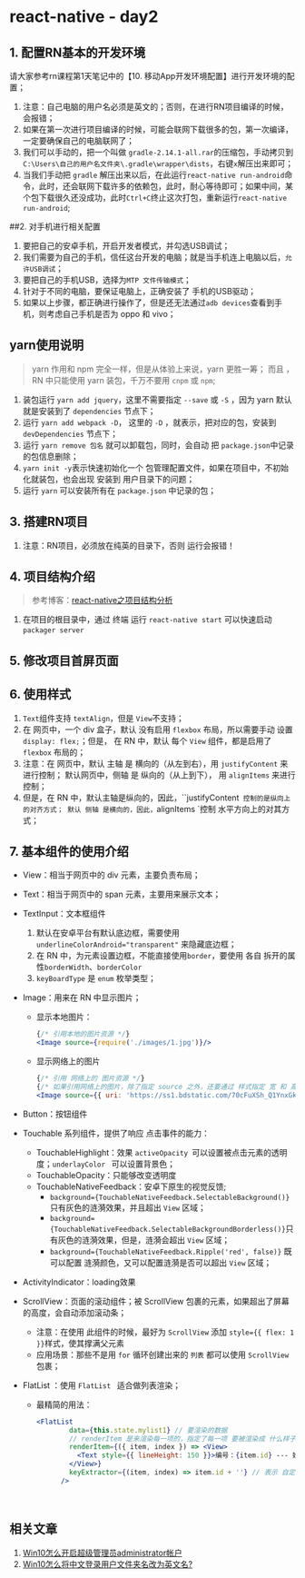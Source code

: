 # react-native - day2



## 1. 配置RN基本的开发环境

请大家参考rn课程第1天笔记中的【10. 移动App开发环境配置】进行开发环境的配置；

1. 注意：自己电脑的用户名必须是英文的；否则，在进行RN项目编译的时候，会报错；
2. 如果在第一次进行项目编译的时候，可能会联网下载很多的包，第一次编译，一定要确保自己的电脑联网了；
3. 我们可以手动的，把一个叫做 `gradle-2.14.1-all.rar`的压缩包，手动拷贝到`C:\Users\自己的用户名文件夹\.gradle\wrapper\dists`，右键`x`解压出来即可；
4. 当我们手动把 `gradle` 解压出来以后，在此运行`react-native run-android`命令，此时，还会联网下载许多的依赖包，此时，耐心等待即可；如果中间，某个包下载很久还没成功，此时`Ctrl+C`终止这次打包，重新运行`react-native run-android`;



##2. 对手机进行相关配置

1. 要把自己的安卓手机，开启开发者模式，并勾选USB调试；
2. 我们需要为自己的手机，信任这台开发的电脑；就是当手机连上电脑以后，`允许USB调试`；
3. 要把自己的手机USB，选择为`MTP 文件传输模式`；
4. 针对于不同的电脑，要保证电脑上，正确安装了 手机的USB驱动；
5. 如果以上步骤，都正确进行操作了，但是还无法通过`adb devices`查看到手机，则考虑自己手机是否为 oppo 和 vivo；




## yarn使用说明

> yarn 作用和 npm 完全一样，但是从体验上来说，yarn 更胜一筹； 而且 ， RN 中只能使用 yarn 装包，千万不要用 `cnpm` 或 `npm`;

1. 装包运行 `yarn add jquery`，这里不需要指定 `--save` 或 `-S` ，因为 yarn 默认就是安装到了 `dependencies` 节点下；
2. 运行 `yarn add webpack -D`， 这里的 `-D` ，就表示，把对应的包，安装到 `devDependencies` 节点下；
3. 运行 `yarn remove 包名` 就可以卸载包，同时，会自动 把 `package.json`中记录的包信息删除；
4. `yarn init -y`表示快速初始化一个 包管理配置文件，如果在项目中，不初始化就装包，也会出现 安装到 用户目录下的问题；
5. 运行 `yarn` 可以安装所有在 `package.json` 中记录的包；




## 3. 搭建RN项目

1. 注意：RN项目，必须放在纯英的目录下，否则 运行会报错！






## 4. 项目结构介绍

> 参考博客：[react-native之项目结构分析](http://blog.csdn.net/dachaoxuexi/article/details/78676291)

1. 在项目的根目录中，通过 终端 运行 `react-native start` 可以快速启动 `packager server`



## 5. 修改项目首屏页面



## 6. 使用样式

1. `Text`组件支持 `textAlign`，但是 `View`不支持；
2. 在 网页中，一个 div 盒子，默认 没有启用 `flexbox` 布局，所以需要手动 设置 `display: flex;`；但是， 在 RN 中，默认 每个 `View` 组件，都是启用了 `flexbox` 布局的；
3. 注意：在 网页中，默认 主轴 是 横向的（从左到右），用 `justifyContent` 来进行控制； 默认网页中，侧轴 是 纵向的（从上到下）， 用 `alignItems` 来进行控制；
4. 但是，在 RN 中，默认主轴是纵向的，因此，``justifyContent` 控制的是纵向上的对齐方式； 默认 侧轴 是横向的，因此，`alignItems `控制 水平方向上的对其方式；




## 7. 基本组件的使用介绍

- View：相当于网页中的 div 元素，主要负责布局；

- Text：相当于网页中的 span 元素，主要用来展示文本；

- TextInput：文本框组件

  1. 默认在安卓平台有默认底边框，需要使用`underlineColorAndroid="transparent"` 来隐藏底边框；
  2. 在 RN 中，为元素设置边框，不能直接使用`border`，要使用 各自 拆开的属性`borderWidth`、`borderColor`
  3. `keyBoardType` 是 `enum` 枚举类型；

- Image：用来在 RN 中显示图片；

  - 显示本地图片：

    ```jsx
    {/* 引用本地的图片资源 */}
    <Image source={require('./images/1.jpg')}/>
    ```

  - 显示网络上的图片

    ```jsx
    {/* 引用 网络上的 图片资源 */}
    {/* 如果引用网络上的图片，除了指定 source 之外，还要通过 样式指定 宽 和 高 */}
    <Image source={{ uri: 'https://ss1.bdstatic.com/70cFuXSh_Q1YnxGkpoWK1HF6hhy/it/u=3878847766,3988120331&fm=200&gp=0.jpg' }} style={{ width: 150, height: 150 }} />
    ```

- Button：按钮组件

- Touchable 系列组件，提供了响应 点击事件的能力：

  - TouchableHighlight：效果 `activeOpacity `可以设置被点击元素的透明度；`underlayColor ` 可以设置背景色；
  - TouchableOpacity：只能够改变透明度
  - TouchableNativeFeedback：安卓下原生的视觉反馈;
    - `background={TouchableNativeFeedback.SelectableBackground()}` 只有灰色的涟漪效果，并且超出 `View` 区域；
    - `background={TouchableNativeFeedback.SelectableBackgroundBorderless()}`只有灰色的涟漪效果，但是，涟漪会超出 `View` 区域；
    - `background={TouchableNativeFeedback.Ripple('red', false)}` 既可以配置 涟漪颜色，又可以配置涟漪是否可以超出 `View` 区域；

- ActivityIndicator：loading效果

- ScrollView：页面的滚动组件；被 ScrollView 包裹的元素，如果超出了屏幕的高度，会自动添加滚动条；

  - 注意：在使用 此组件的时候，最好为 `ScrollView` 添加 `style={{ flex: 1 }}`样式，使其撑满父元素
  - 应用场景：那些不是用 `for` 循环创建出来的 `列表` 都可以使用 `ScrollView` 包裹；

- FlatList ：使用 `FlatList ` 适合做列表渲染；

  - 最精简的用法：

    ```jsx
    <FlatList
            data={this.state.mylist1} // 要渲染的数据
            // renderItem 是来渲染每一项的，指定了每一项 要被渲染成 什么样子
            renderItem={({ item, index }) => <View>
              <Text style={{ lineHeight: 150 }}>编号：{item.id} --- 姓名：{item.name} --- 年龄：{item.age}</Text>
            </View>}
            keyExtractor={(item, index) => item.id + ''} // 表示 自定义key
          />
    ```

    ​




## 相关文章

1. [Win10怎么开启超级管理员administrator帐户](https://jingyan.baidu.com/article/fdffd1f87f7d6ff3e98ca1ff.html)
2. [Win10怎么将中文登录用户文件夹名改为英文名?](https://jingyan.baidu.com/article/27fa732689e0eb46f8271f27.html)